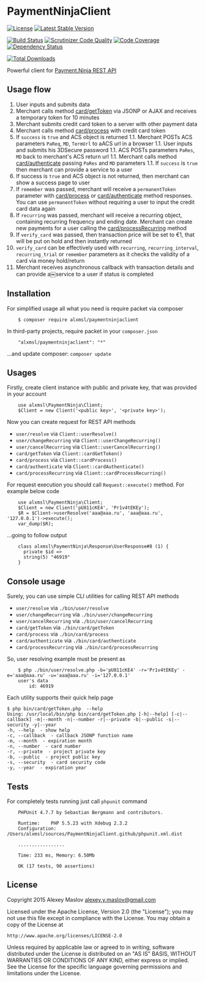 # PaymentNinjaClient

[![License](https://poser.pugx.org/alxmsl/paymentninjaclient/license)](https://packagist.org/packages/alxmsl/paymentninjaclient)
[![Latest Stable Version](https://poser.pugx.org/alxmsl/paymentninjaclient/version)](https://packagist.org/packages/alxmsl/paymentninjaclient)

[![Build Status](https://travis-ci.org/alxmsl/PaymentNinjaClient.svg)](https://travis-ci.org/alxmsl/PaymentNinjaClient)
[![Scrutinizer Code Quality](https://scrutinizer-ci.com/g/alxmsl/PaymentNinjaClient/badges/quality-score.png?b=master)](https://scrutinizer-ci.com/g/alxmsl/PaymentNinjaClient/?branch=master)
[![Code Coverage](https://scrutinizer-ci.com/g/alxmsl/PaymentNinjaClient/badges/coverage.png?b=master)](https://scrutinizer-ci.com/g/alxmsl/PaymentNinjaClient/?branch=master)
[![Dependency Status](https://www.versioneye.com/user/projects/55f1babad4d2040019000137/badge.svg?style=flat)](https://www.versioneye.com/user/projects/55f1babad4d2040019000137)

[![Total Downloads](https://poser.pugx.org/alxmsl/paymentninjaclient/downloads)](https://packagist.org/packages/alxmsl/paymentninjaclient)

Powerful client for [Payment.Ninja REST API](https://payment.ninja/#about)

## Usage flow

1. User inputs and submits data
1. Merchant calls method [card/getToken](/bin/card/getToken.php) via JSONP or AJAX and receives a temporary token for 10
    minutes
1. Merchant submits credit card token to a server with other payment data
1. Merchant calls method [card/process](/bin/card/process.php) with credit card token
1. If `success` is `true` and ACS object is returned
1.1. Merchant POSTs ACS parameters `PaReq`, `MD`, `TermUrl` to aACS url in a browser
1.1. User inputs and submits his 3DSecure password
1.1. ACS POSTs parameters `PaRes`, `MD` back to merchant's ACS return url
1.1. Merchant calls method [card/authenticate](/bin/card/authenticate.php) passing `PaRes` and `MD` parameters
1.1. If `success` is `true` then merchant can provide a service to a user
1. If success is `true` and ACS object is not returned, then merchant can show a success page to user
1. If `remember` was passed, merchant will receive a `permanentToken` parameter with
    [card/process](/bin/card/process.php) or [card/authenticate](/bin/card/authenticate.php) method responses. You can
    use `permanentToken` without requiring a user to input the credit card data again
1. If `recurring` was passed, merchant will receive a recurring object, containing recurring frequency and ending date.
    Merchant can create new payments for a user calling the [card/processRecurring](/bin/card/processRecurring.php)
    method
1. If `verify_card` was passed, then transaction price will be set to €1, that will be put on hold and then instantly
    returned
1. `verify_card` can be effectively used with `recurring`, `recurring_interval`, `recurring_trial` or `remember`
    parameters as it checks the validity of a card via money hold/return
1. Merchant receives asynchronous callback with transaction details and can provide a￼service to a user if status is
    completed

## Installation

For simplified usage all what you need is require packet via composer

```
    $ composer require alxmsl/paymentninjaclient
```

In third-party projects, require packet in your `composer.json`

```
    "alxmsl/paymentninjaclient": "*"
```

...and update composer: `composer update`

## Usages

Firstly, create client instance with public and private key, that was provided in your account

```
    use alxmsl\PaymentNinja\Client;
    $Client = new Client('<public key>', '<private key>');
```

Now you can create request for REST API methods

- `user/resolve` via `Client::userResolve()`
- `user/changeRecurring` via `Client::userChangeRecurring()`
- `user/cancelRecurring` via `Client::userCancelRecurring()`
- `card/getToken` via `Client::cardGetToken()`
- `card/process` via `Client::cardProcess()`
- `card/authenticate` via `Client::cardAuthenticate()`
- `card/processRecurring` via `Client::cardProcessRecurring()`

For request execution you should call `Request::execute()` method. For example below code

```
    use alxmsl\PaymentNinja\Client;
    $Client = new Client('pU811cKE4', 'Pr1v4tEKEy');
    $R = $Client->userResolve('aaa@aaa.ru', 'aaa@aaa.ru', '127.0.0.1')->execute();
    var_dump($R);
```

...going to follow output

```
    class alxmsl\PaymentNinja\Response\UserResponse#8 (1) {
      private $id =>
      string(5) "46919"
    }
```

## Console usage

Surely, you can use simple CLI utilities for calling REST API methods

- `user/resolve` via `./bin/user/resolve`
- `user/changeRecurring` via `./bin/user/changeRecurring`
- `user/cancelRecurring` via `./bin/user/cancelRecurring`
- `card/getToken` via `./bin/card/getToken`
- `card/process` via `./bin/card/process`
- `card/authenticate` via `./bin/card/authenticate`
- `card/processRecurring` via `./bin/card/processRecurring`

So, user resolving example must be present as

```
    $ php ./bin/user/resolve.php -b='pU811cKE4' -r='Pr1v4tEKEy' -e='aaa@aaa.ru' -u='aaa@aaa.ru' -i='127.0.0.1'
    user's data
        id: 46919
```

Each utility supports their quick help page

```
$ php bin/card/getToken.php  --help
Using: /usr/local/bin/php bin/card/getToken.php [-h|--help] [-c|--callback] -m|--month -n|--number -r|--private -b|--public -s|--security -y|--year
-h, --help  - show help
-c, --callback  - callback JSONP function name
-m, --month  - expiration month
-n, --number  - card number
-r, --private  - project private key
-b, --public  - project public key
-s, --security  - card security code
-y, --year  - expiration year
```

## Tests

For completely tests running just call `phpunit` command

```
    PHPUnit 4.7.7 by Sebastian Bergmann and contributors.

    Runtime:	PHP 5.5.23 with Xdebug 2.3.2
    Configuration:	/Users/alxmsl/sources/PaymentNinjaClient.github/phpunit.xml.dist

    .................

    Time: 233 ms, Memory: 6.50Mb

    OK (17 tests, 90 assertions)
```

## License

Copyright 2015 Alexey Maslov <alexey.y.maslov@gmail.com>

Licensed under the Apache License, Version 2.0 (the "License");
you may not use this file except in compliance with the License.
You may obtain a copy of the License at

    http://www.apache.org/licenses/LICENSE-2.0

Unless required by applicable law or agreed to in writing, software
distributed under the License is distributed on an "AS IS" BASIS,
WITHOUT WARRANTIES OR CONDITIONS OF ANY KIND, either express or implied.
See the License for the specific language governing permissions and
limitations under the License.
